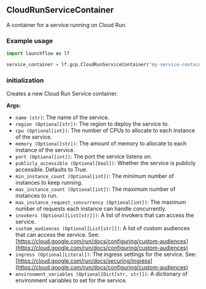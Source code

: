 ## CloudRunServiceContainer

A container for a service running on Cloud Run.

### Example usage
```python
import launchflow as lf

service_container = lf.gcp.CloudRunServiceContainer("my-service-container", cpu=4)
```

### initialization

Creates a new Cloud Run Service container.

**Args:**
- `name (str)`: The name of the service.
- `region (Optional[str])`: The region to deploy the service to.
- `cpu (Optional[int])`: The number of CPUs to allocate to each instance of the service.
- `memory (Optional[str])`: The amount of memory to allocate to each instance of the service.
- `port (Optional[int])`: The port the service listens on.
- `publicly_accessible (Optional[bool])`: Whether the service is publicly accessible. Defaults to True.
- `min_instance_count (Optional[int])`: The minimum number of instances to keep running.
- `max_instance_count (Optional[int])`: The maximum number of instances to run.
- `max_instance_request_concurrency (Optional[int])`: The maximum number of requests each instance can handle concurrently.
- `invokers (Optional[List[str]])`: A list of invokers that can access the service.
- `custom_audiences (Optional[List[str]])`: A list of custom audiences that can access the service. See: [https://cloud.google.com/run/docs/configuring/custom-audiences](https://cloud.google.com/run/docs/configuring/custom-audiences)
- `ingress (Optional[Literal])`: The ingress settings for the service. See: [https://cloud.google.com/run/docs/securing/ingress](https://cloud.google.com/run/docs/configuring/custom-audiences)
- `environment_variables (Optional[Dict[str, str]])`: A dictionary of environment variables to set for the service.

